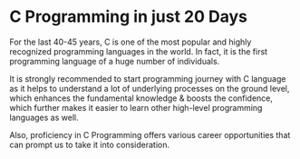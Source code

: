 # C Programming in just 20 Days

For the last 40-45 years, C is one of the most popular and highly recognized programming languages in the world. In fact, it is the first programming language of a huge number of individuals.

It is strongly recommended to start programming journey with C language as it helps to understand a lot of underlying processes on the ground level, which enhances the fundamental knowledge & boosts the confidence, which further makes it easier to learn other high-level programming languages as well.

Also, proficiency in C Programming offers various career opportunities that can prompt us to take it into consideration.

